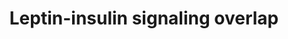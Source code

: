 ---
annotations:
- id: PW:0000143
  parent: regulatory pathway
  type: Pathway Ontology
  value: insulin signaling pathway
- id: PW:0000363
  parent: regulatory pathway
  type: Pathway Ontology
  value: leptin system pathway
authors:
- Khanspers
- MaintBot
- Eweitz
- Mkutmon
description: Overlap of cellular insulin and leptin signaling.  Proteins on this pathway
  have targeted assays available via the [https://assays.cancer.gov/available_assays?wp_id=WP3935
  CPTAC Assay Portal]
last-edited: 2021-05-27
ndex: 92803f43-8b68-11eb-9e72-0ac135e8bacf
organisms:
- Homo sapiens
redirect_from:
- /index.php/Pathway:WP3935
- /instance/WP3935
- /instance/WP3935_rr118425
revision: r118425
schema-jsonld:
- '@context': https://schema.org/
  '@id': https://wikipathways.github.io/pathways/WP3935.html
  '@type': Dataset
  creator:
    '@type': Organization
    name: WikiPathways
  description: Overlap of cellular insulin and leptin signaling.  Proteins on this
    pathway have targeted assays available via the [https://assays.cancer.gov/available_assays?wp_id=WP3935
    CPTAC Assay Portal]
  keywords:
  - AKT1
  - DGKZ
  - INS
  - INSR
  - IRS1
  - IRS2
  - IRS4
  - JAK2
  - LEP
  - LEPR
  - PDPK1
  - PIK3CG
  - PIK3R3
  - PIP2
  - PIP3
  - SOCS1
  - SOCS2
  - SOCS3
  - STAT3
  license: CC0
  name: Leptin-insulin signaling overlap
seo: CreativeWork
title: Leptin-insulin signaling overlap
wpid: WP3935
---